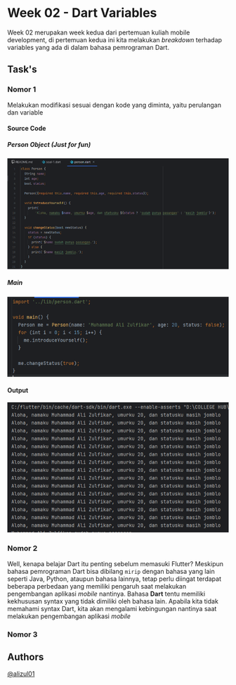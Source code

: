 # Week 02 - Dart Variables

Week 02 merupakan week kedua dari pertemuan kuliah mobile development, di pertemuan kedua ini kita melakukan _breakdown_ terhadap variables yang ada di dalam bahasa pemrograman Dart.

## Task's

### Nomor 1

Melakukan modifikasi sesuai dengan kode yang diminta, yaitu perulangan dan variable

#### Source Code

##### Person Object (_Just for fun_)
![img.png](docs/lib-nomor-1.png)

##### Main
![img.png](docs/soal-nomor-1.png)

#### Output
![img.png](docs/output-nomor-1.png)

### Nomor 2

Well, kenapa belajar Dart itu penting sebelum memasuki Flutter? Meskipun bahasa pemrograman Dart bisa dibilang `mirip` dengan bahasa yang lain seperti Java, Python, ataupun bahasa lainnya, tetap perlu diingat terdapat beberapa perbedaan yang memiliki pengaruh saat melakukan pengembangan aplikasi _mobile_ nantinya. Bahasa **Dart** tentu memiliki kekhususan syntax yang tidak dimiliki oleh bahasa lain. Apabila kita tidak memahami syntax Dart, kita akan mengalami kebingungan nantinya saat melakukan pengembangan aplikasi _mobile_

### Nomor 3

## Authors
[@alizul01](https://www.github.com/alizul01)